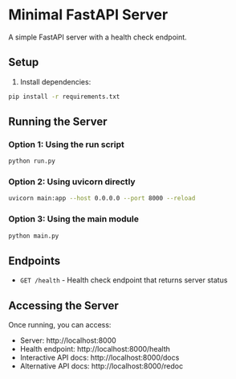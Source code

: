 # Minimal FastAPI Server

A simple FastAPI server with a health check endpoint.

## Setup

1. Install dependencies:
```bash
pip install -r requirements.txt
```

## Running the Server

### Option 1: Using the run script
```bash
python run.py
```

### Option 2: Using uvicorn directly
```bash
uvicorn main:app --host 0.0.0.0 --port 8000 --reload
```

### Option 3: Using the main module
```bash
python main.py
```

## Endpoints

- `GET /health` - Health check endpoint that returns server status

## Accessing the Server

Once running, you can access:
- Server: http://localhost:8000
- Health endpoint: http://localhost:8000/health
- Interactive API docs: http://localhost:8000/docs
- Alternative API docs: http://localhost:8000/redoc


